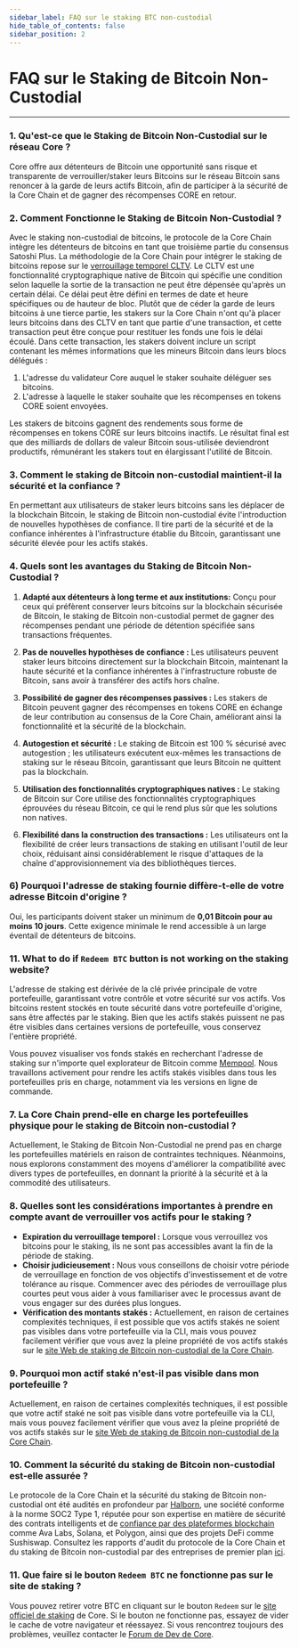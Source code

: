 ```yaml
---
sidebar_label: FAQ sur le staking BTC non-custodial
hide_table_of_contents: false
sidebar_position: 2
---
```


# FAQ sur le Staking de Bitcoin Non-Custodial

---

### 1. Qu'est-ce que le Staking de Bitcoin Non-Custodial sur le réseau Core ?

Core offre aux détenteurs de Bitcoin une opportunité sans risque et transparente de verrouiller/staker leurs Bitcoins sur le réseau Bitcoin sans renoncer à la garde de leurs actifs Bitcoin, afin de participer à la sécurité de la Core Chain et de gagner des récompenses CORE en retour.

### 2. Comment Fonctionne le Staking de Bitcoin Non-Custodial ?

Avec le staking non-custodial de bitcoins, le protocole de la Core Chain intègre les détenteurs de bitcoins en tant que troisième partie du consensus Satoshi Plus. La méthodologie de la Core Chain pour intégrer le staking de bitcoins repose sur le [verrouillage temporel CLTV](https://en.bitcoin.it/wiki/Timelock#CheckLockTimeVerify). Le CLTV est une fonctionnalité cryptographique native de Bitcoin qui spécifie une condition selon laquelle la sortie de la transaction ne peut être dépensée qu'après un certain délai. Ce délai peut être défini en termes de date et heure spécifiques ou de hauteur de bloc. Plutôt que de céder la garde de leurs bitcoins à une tierce partie, les stakers sur la Core Chain n'ont qu'à placer leurs bitcoins dans des CLTV en tant que partie d'une transaction, et cette transaction peut être conçue pour restituer les fonds une fois le délai écoulé. Dans cette transaction, les stakers doivent inclure un script contenant les mêmes informations que les mineurs Bitcoin dans leurs blocs délégués :

1. L'adresse du validateur Core auquel le staker souhaite déléguer ses bitcoins.
2. L'adresse à laquelle le staker souhaite que les récompenses en tokens CORE soient envoyées.

Les stakers de bitcoins gagnent des rendements sous forme de récompenses en tokens CORE sur leurs bitcoins inactifs. Le résultat final est que des milliards de dollars de valeur Bitcoin sous-utilisée deviendront productifs, rémunérant les stakers tout en élargissant l'utilité de Bitcoin.

### 3. Comment le staking de Bitcoin non-custodial maintient-il la sécurité et la confiance ?

En permettant aux utilisateurs de staker leurs bitcoins sans les déplacer de la blockchain Bitcoin, le staking de Bitcoin non-custodial évite l'introduction de nouvelles hypothèses de confiance. Il tire parti de la sécurité et de la confiance inhérentes à l'infrastructure établie du Bitcoin, garantissant une sécurité élevée pour les actifs stakés.

### 4. Quels sont les avantages du Staking de Bitcoin Non-Custodial ?

1. **Adapté aux détenteurs à long terme et aux institutions:** Conçu pour ceux qui préfèrent conserver leurs bitcoins sur la blockchain sécurisée de Bitcoin, le staking de Bitcoin non-custodial permet de gagner des récompenses pendant une période de détention spécifiée sans transactions fréquentes.

2. **Pas de nouvelles hypothèses de confiance :** Les utilisateurs peuvent staker leurs bitcoins directement sur la blockchain Bitcoin, maintenant la haute sécurité et la confiance inhérentes à l'infrastructure robuste de Bitcoin, sans avoir à transférer des actifs hors chaîne.

3. **Possibilité de gagner des récompenses passives :** Les stakers de Bitcoin peuvent gagner des récompenses en tokens CORE en échange de leur contribution au consensus de la Core Chain, améliorant ainsi la fonctionnalité et la sécurité de la blockchain.

4. **Autogestion et sécurité :** Le staking de Bitcoin est 100 % sécurisé avec autogestion ; les utilisateurs exécutent eux-mêmes les transactions de staking sur le réseau Bitcoin, garantissant que leurs Bitcoin ne quittent pas la blockchain.

5. **Utilisation des fonctionnalités cryptographiques natives :** Le staking de Bitcoin sur Core utilise des fonctionnalités cryptographiques éprouvées du réseau Bitcoin, ce qui le rend plus sûr que les solutions non natives.

6. **Flexibilité dans la construction des transactions :** Les utilisateurs ont la flexibilité de créer leurs transactions de staking en utilisant l'outil de leur choix, réduisant ainsi considérablement le risque d'attaques de la chaîne d'approvisionnement via des bibliothèques tierces.

### 6) Pourquoi l'adresse de staking fournie diffère-t-elle de votre adresse Bitcoin d'origine ?

Oui, les participants doivent staker un minimum de **0,01 Bitcoin pour au moins 10 jours**. Cette exigence minimale le rend accessible à un large éventail de détenteurs de bitcoins.

### 11. What to do if `Redeem BTC` button is not working on the staking website?

L'adresse de staking est dérivée de la clé privée principale de votre portefeuille, garantissant votre contrôle et votre sécurité sur vos actifs. Vos bitcoins restent stockés en toute sécurité dans votre portefeuille d'origine, sans être affectés par le staking. Bien que les actifs stakés puissent ne pas être visibles dans certaines versions de portefeuille, vous conservez l'entière propriété.

Vous pouvez visualiser vos fonds stakés en recherchant l'adresse de staking sur n'importe quel explorateur de Bitcoin comme [Mempool](https://mempool.space/). Nous travaillons activement pour rendre les actifs stakés visibles dans tous les portefeuilles pris en charge, notamment via les versions en ligne de commande.

### 7. La Core Chain prend-elle en charge les portefeuilles physique pour le staking de Bitcoin non-custodial ?

Actuellement, le Staking de Bitcoin Non-Custodial ne prend pas en charge les portefeuilles matériels en raison de contraintes techniques. Néanmoins, nous explorons constamment des moyens d'améliorer la compatibilité avec divers types de portefeuilles, en donnant la priorité à la sécurité et à la commodité des utilisateurs.

### 8. Quelles sont les considérations importantes à prendre en compte avant de verrouiller vos actifs pour le staking ?

- **Expiration du verrouillage temporel :** Lorsque vous verrouillez vos bitcoins pour le staking, ils ne sont pas accessibles avant la fin de la période de staking.
- **Choisir judicieusement :** Nous vous conseillons de choisir votre période de verrouillage en fonction de vos objectifs d'investissement et de votre tolérance au risque. Commencer avec des périodes de verrouillage plus courtes peut vous aider à vous familiariser avec le processus avant de vous engager sur des durées plus longues.
- **Vérification des montants stakés :** Actuellement, en raison de certaines complexités techniques, il est possible que vos actifs stakés ne soient pas visibles dans votre portefeuille via la CLI, mais vous pouvez facilement vérifier que vous avez la pleine propriété de vos actifs stakés sur le [site Web de staking de Bitcoin non-custodial de la Core Chain](https://stake.coredao.org/).

### 9. Pourquoi mon actif staké n'est-il pas visible dans mon portefeuille ?

Actuellement, en raison de certaines complexités techniques, il est possible que votre actif staké ne soit pas visible dans votre portefeuille via la CLI, mais vous pouvez facilement vérifier que vous avez la pleine propriété de vos actifs stakés sur le [site Web de staking de Bitcoin non-custodial de la Core Chain](https://stake.coredao.org/).

### 10. Comment la sécurité du staking de Bitcoin non-custodial est-elle assurée ?

Le protocole de la Core Chain et la sécurité du staking de Bitcoin non-custodial ont été audités en profondeur par [Halborn](https://www.halborn.com/), une société conforme à la norme SOC2 Type 1, réputée pour son expertise en matière de sécurité des contrats intelligents et de [confiance par des plateformes blockchain](https://www.halborn.com/about/who-trusts-us) comme Ava Labs, Solana, et Polygon, ainsi que des projets DeFi comme Sushiswap. Consultez les rapports d'audit du protocole de la Core Chain et du staking de Bitcoin non-custodial par des entreprises de premier plan [ici](../Learn/audit.md).

### 11. Que faire si le bouton `Redeem BTC` ne fonctionne pas sur le site de staking ?

Vous pouvez retirer votre BTC en cliquant sur le bouton `Redeem` sur le [site officiel de staking](https://stake.coredao.org/) de Core. Si le bouton ne fonctionne pas, essayez de vider le cache de votre navigateur et réessayez. Si vous rencontrez toujours des problèmes, veuillez contacter le [Forum de Dev de Core](https://forum.coredao.org/).
